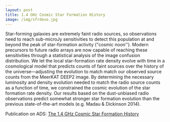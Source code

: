 ```yaml
---
layout: post
title: 1.4 GHz Cosmic Star Formation History
image: /img/sfrdevo.jpg
---
```


Star-forming galaxies are extremely faint radio sources, so observations need to reach sub-microJy sensitivities to detect this population at and beyond the peak of star-formation activity ("cosmic noon''). Modern precursors to future radio arrays are now capable of reaching these sensitivities through a statistical analysis of the image confusion distribution. We let the local star-formation rate density evolve with time in a cosmological model that predicts counts of faint sources over the history of the universe––adjusting the evolution to match match our observed source counts from the MeerKAT DEEP2 image. By determining the necessary luminosity and density evolution needed to match the radio source counts as a function of time, we constrained the cosmic evolution of the star formation rate density. Our results based on the dust-unbiased radio observations predict somewhat stronger star formation evolution than the previous state-of-the-art models (e.g. Madau & Dickinson 2014).

Publication on ADS: [The 1.4 GHz Cosmic Star Formation History](https://ui.adsabs.harvard.edu/abs/2021ApJ...914..126M/abstract)
